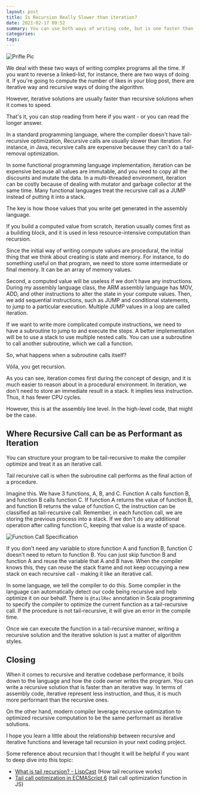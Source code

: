 ```yaml
---
layout: post
title: Is Recursion Really Slower than iteration?
date: 2021-02-17 09:52
summary: You can use both ways of writing code, but is one faster than the other?
categories:
tags:
---
```


<img src="{{site.baseurl}}/images/is-recursion-really-slower-than-iteration-/Recursion vs Iteration.png" alt="Prifle Pic"/>


We deal with these two ways of writing complex programs all the time. If you want to reverse a linked-list, for instance, there are two ways of doing it. If you're going to compute the number of likes in your blog post, there are iterative way and recursive ways of doing the algorithm. 

However, iterative solutions are usually faster than recursive solutions when it comes to speed.

That's it, you can stop reading from here if you want - or you can read the longer answer.

In a standard programming language, where the compiler doesn't have tail-recursive optimization, Recursive calls are usually slower than iteration. For instance, in Java, recursive calls are expensive because they can't do a tail-removal optimization. 

In some functional programming language implementation, iteration can be expensive because all values are immutable, and you need to copy all the discounts and mutate the data. In a multi-threaded environment, iteration can be costly because of dealing with mutator and garbage collector at the same time. Many functional languages treat the recursive call as a JUMP instead of putting it into a stack. 

The key is how those values that you write get generated in the assembly language.

If you build a computed value from scratch, iteration usually comes first as a building block, and it is used in less resource-intensive computation than recursion. 

Since the initial way of writing compute values are procedural, the initial thing that we think about creating is state and memory. For instance, to do something useful on that program, we need to store some intermediate or final memory. It can be an array of memory values.

Second, a computed value will be useless if we don't have any instructions. During my assembly language class, the ARM assembly language has MOV, ADD, and other instructions to alter the state in your compute values. Then, we add sequential instructions, such as JUMP and conditional statements, to jump to a particular execution. Multiple JUMP values in a loop are called iteration.

If we want to write more complicated compute instructions, we need to have a subroutine to jump to and execute the steps. A better implementation will be to use a stack to use multiple nested calls. You can use a subroutine to call another subroutine, which we call a function.

So, what happens when a subroutine calls itself?

Vóila, you get recursion.

As you can see, iteration comes first during the concept of design, and it is much easier to reason about in a procedural environment. In iteration, we don't need to store an immediate result in a stack. It implies less instruction. Thus, it has fewer CPU cycles.

However, this is at the assembly line level. In the high-level code, that might be the case.

## Where Recursive Call can be as Performant as Iteration
You can structure your program to be tail-recursive to make the compiler optimize and treat it as an iterative call. 

Tail recursive call is when the subroutine call performs as the final action of a procedure. 

Imagine this. We have 3 functions, A, B, and C. Function A calls function B, and function B calls function C. If function A returns the value of function B, and function B returns the value of function C, the instruction can be classified as tail-recursive call. Remember, in each function call, we are storing the previous process into a stack. If we don't do any additional operation after calling function C, keeping that value is a waste of space. 

<img src="{{site.baseurl}}/images/is-recursion-really-slower-than-iteration-/Function Call Specification.png" alt="Function Call Specification"/>


If you don't need any variable to store function A and function B, function C doesn't need to return to function B. You can just skip function B and function A and reuse the variable that A and B have. When the compiler knows this, they can reuse the stack frame and not keep occupying a new stack on each recursive call - making it like an iterative call.

In some language, we tell the compiler to do this. Some compiler in the language can automatically detect our code being recursive and help optimize it on our behalf. There is `@tailRec` annotation in Scala programming to specify the compiler to optimize the current function as a tail-recursive call. If the procedure is not tail-recursive, it will give an error in the compile time.

Once we can execute the function in a tail-recursive manner, writing a recursive solution and the iterative solution is just a matter of algorithm styles.

## Closing
When it comes to recursive and iterative codebase performance, it boils down to the language and how the code owner writes the program. You can write a recursive solution that is faster than an iterative way. In terms of assembly code, iterative represent less instruction, and thus, it is much more performant than the recursive ones.

On the other hand, modern compiler leverage recursive optimization to optimized recursive computation to be the same performant as iterative solutions. 

I hope you learn a little about the relationship between recursive and iterative functions and leverage tail recursion in your next coding project.


Some reference about recursion that I thought it will be helpful if you want to deep dive into this topic:
- [What is tail recursion? - LispCast](https://lispcast.com/what-is-tail-recursion/) (How tail recurisve works)
- [Tail call optimization in ECMAScript 6](https://2ality.com/2015/06/tail-call-optimization.html) (tail call optimization function in JS)
